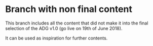 # Branch with non final content

This branch includes all the content that did not make it into the final selection of the ADG v1.0 (go live on 19th of June 2018).

It can be used as inspiration for further contents.
